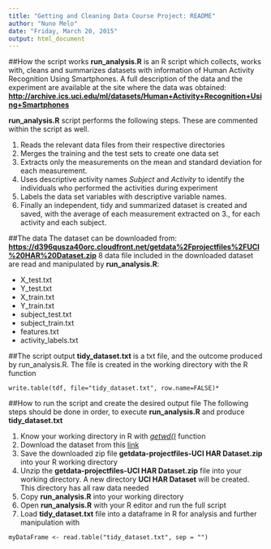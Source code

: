 ```yaml
---
title: "Getting and Cleaning Data Course Project: README"
author: "Nuno Melo"
date: "Friday, March 20, 2015"
output: html_document
---
```


##How the script works
**run_analysis.R** is an R script which collects, works with, cleans and summarizes 
datasets with information of Human Activity Recognition Using Smartphones. A full description of the data and the experiment are available at the site where the data was obtained: 
**http://archive.ics.uci.edu/ml/datasets/Human+Activity+Recognition+Using+Smartphones**

**run_analysis.R** script performs the following steps. These are commented within the script as well.

1. Reads the relevant data files from their respective directories
2. Merges the training and the test sets to create one data set
3. Extracts only the measurements on the mean and standard deviation for each measurement. 
4. Uses descriptive activity names *Subject* and *Activity* to identify the individuals who performed the activities during experiment 
5. Labels the data set variables with descriptive variable names. 
6. Finally an independent, tidy and summarized dataset is created and saved, with the average of each measurement extracted on 3., for each activity and each subject.

##The data
The dataset can be downloaded from:
**https://d396qusza40orc.cloudfront.net/getdata%2Fprojectfiles%2FUCI%20HAR%20Dataset.zip**
8 data file included in the downloaded dataset are read and manipulated by **run_analysis.R**:

* X_test.txt
* Y_test.txt
* X_train.txt
* Y_train.txt
* subject_test.txt
* subject_train.txt
* features.txt
* activity_labels.txt

##The script output
**tidy_dataset.txt** is a txt file, and the outcome produced by run_analysis.R.
The file is created in the working directory with the R function
```{r}
write.table(tdf, file="tidy_dataset.txt", row.name=FALSE)*
```

##How to run the script and create the desired output file
The following steps should be done in order, to execute **run_analysis.R** and 
produce **tidy_dataset.txt**

1. Know your working directory in R with [*getwd()*][2] function
2. Download the dataset from this [link][1]
3. Save the downloaded zip file **getdata-projectfiles-UCI HAR Dataset.zip** into your R working directory
4. Unzip the **getdata-projectfiles-UCI HAR Dataset.zip** file into your working directory. A new directory **UCI HAR Dataset** will be created. This directory has all raw data needed
5. Copy **run_analysis.R** into your working directory
6. Open **run_analysis.R** with your R editor and run the full script 
7. Load **tidy_dataset.txt** file into a dataframe in R for analysis and further manipulation with 

```{r}
myDataFrame <- read.table("tidy_dataset.txt", sep = "")
```


[1]: https://d396qusza40orc.cloudfront.net/getdata%2Fprojectfiles%2FUCI%20HAR%20Dataset.zip
[2]: https://stat.ethz.ch/R-manual/R-devel/library/base/html/getwd.html